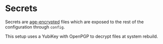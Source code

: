 # Secrets

Secrets are [age-encrypted](https://github.com/FiloSottile/age) files
which are exposed to the rest of the configuration through `config`.

This setup uses a YubiKey with OpenPGP to decrypt files at system rebuild.
